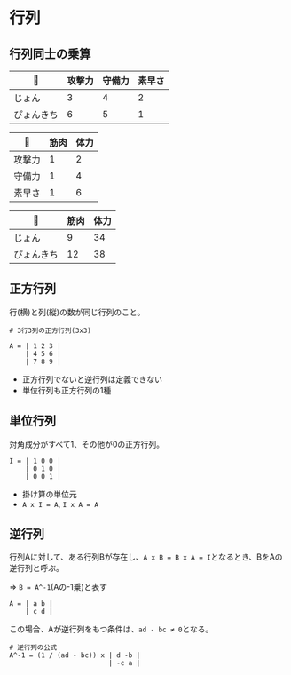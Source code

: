 # 行列

## 行列同士の乗算

| :dog:      | 攻撃力 | 守備力 | 素早さ |
|------------|--------|--------|--------|
| じょん     | 3      | 4      | 2      |
| ぴょんきち | 6      | 5      | 1      |

| :dog:  | 筋肉 | 体力 |
|--------|------|------|
| 攻撃力 | 1    | 2    |
| 守備力 | 1    | 4    |
| 素早さ | 1    | 6    |

| :dog:      | 筋肉 | 体力 |
|------------|------|------|
| じょん     | 9    | 34   |
| ぴょんきち | 12   | 38   |

## 正方行列

行(横)と列(縦)の数が同じ行列のこと。

```
# 3行3列の正方行列(3x3)

A = | 1 2 3 |
    | 4 5 6 |
    | 7 8 9 |
```

- 正方行列でないと逆行列は定義できない
- 単位行列も正方行列の1種

## 単位行列

対角成分がすべて1、その他が0の正方行列。

```
I = | 1 0 0 |
    | 0 1 0 |
    | 0 0 1 |
```

- 掛け算の単位元
- `A x I = A`, `I x A = A`

## 逆行列

行列Aに対して、ある行列Bが存在し、`A x B = B x A = I`となるとき、BをAの逆行列と呼ぶ。

=> `B = A^-1`(Aの-1乗)と表す

```
A = | a b |
    | c d |
```

この場合、Aが逆行列をもつ条件は、`ad - bc ≠ 0`となる。

```
# 逆行列の公式
A^-1 = (1 / (ad - bc)) x | d -b |
                         | -c a |
```


